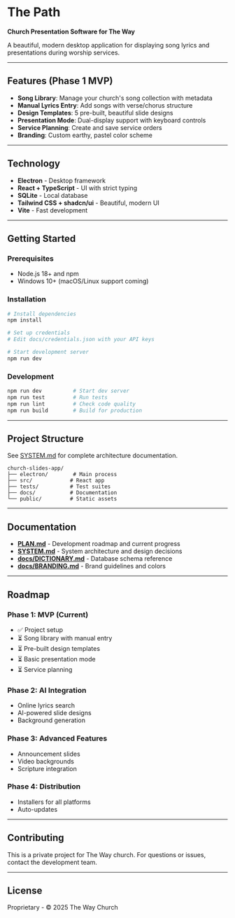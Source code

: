 # The Path

**Church Presentation Software for The Way**

A beautiful, modern desktop application for displaying song lyrics and presentations during worship services.

---

## Features (Phase 1 MVP)

- **Song Library**: Manage your church's song collection with metadata
- **Manual Lyrics Entry**: Add songs with verse/chorus structure
- **Design Templates**: 5 pre-built, beautiful slide designs
- **Presentation Mode**: Dual-display support with keyboard controls
- **Service Planning**: Create and save service orders
- **Branding**: Custom earthy, pastel color scheme

---

## Technology

- **Electron** - Desktop framework
- **React + TypeScript** - UI with strict typing
- **SQLite** - Local database
- **Tailwind CSS + shadcn/ui** - Beautiful, modern UI
- **Vite** - Fast development

---

## Getting Started

### Prerequisites

- Node.js 18+ and npm
- Windows 10+ (macOS/Linux support coming)

### Installation

```bash
# Install dependencies
npm install

# Set up credentials
# Edit docs/credentials.json with your API keys

# Start development server
npm run dev
```

### Development

```bash
npm run dev          # Start dev server
npm run test         # Run tests
npm run lint         # Check code quality
npm run build        # Build for production
```

---

## Project Structure

See [SYSTEM.md](SYSTEM.md) for complete architecture documentation.

```
church-slides-app/
├── electron/        # Main process
├── src/            # React app
├── tests/          # Test suites
├── docs/           # Documentation
└── public/         # Static assets
```

---

## Documentation

- **[PLAN.md](PLAN.md)** - Development roadmap and current progress
- **[SYSTEM.md](SYSTEM.md)** - System architecture and design decisions
- **[docs/DICTIONARY.md](docs/DICTIONARY.md)** - Database schema reference
- **[docs/BRANDING.md](docs/BRANDING.md)** - Brand guidelines and colors

---

## Roadmap

### Phase 1: MVP (Current)
- ✅ Project setup
- ⏳ Song library with manual entry
- ⏳ Pre-built design templates
- ⏳ Basic presentation mode
- ⏳ Service planning

### Phase 2: AI Integration
- Online lyrics search
- AI-powered slide designs
- Background generation

### Phase 3: Advanced Features
- Announcement slides
- Video backgrounds
- Scripture integration

### Phase 4: Distribution
- Installers for all platforms
- Auto-updates

---

## Contributing

This is a private project for The Way church. For questions or issues, contact the development team.

---

## License

Proprietary - © 2025 The Way Church
